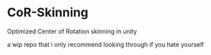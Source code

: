 # CoR-Skinning
 Optimized Center of Rotation skinning in unity

a wip repo that i only recommend looking through if you hate yourself

